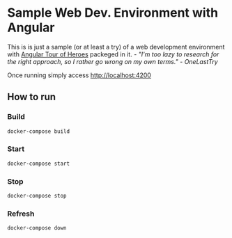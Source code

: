 # Sample Web Dev. Environment with Angular

This is is just a sample (or at least a try) of a web development environment with [Angular Tour of Heroes](https://angular.io/tutorial) packeged in it.
\-
*"I'm too lazy to research for the right approach, so I rather go wrong on my own terms." - OneLastTry*

Once running simply access [http://localhost:4200](http://localhost:4200)

## How to run

### Build

```bash
docker-compose build
```

### Start

```bash
docker-compose start
```

### Stop

```bash
docker-compose stop
```

### Refresh

```bash
docker-compose down
```
